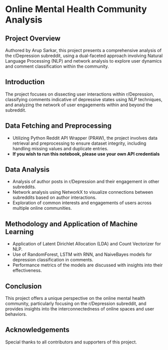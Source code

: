 # Online Mental Health Community Analysis

## Project Overview
Authored by Arup Sarkar, this project presents a comprehensive analysis of the r/Depression subreddit, using a dual-faceted approach involving Natural Language Processing (NLP) and network analysis to explore user dynamics and comment classification within the community.

## Introduction
The project focuses on dissecting user interactions within r/Depression, classifying comments indicative of depressive states using NLP techniques, and analyzing the network of user engagements within and beyond the subreddit.

## Data Fetching and Preprocessing
- Utilizing Python Reddit API Wrapper (PRAW), the project involves data retrieval and preprocessing to ensure dataset integrity, including handling missing values and duplicate entries.
- **If you wish to run this notebook, please use your own API credentials**

## Data Analysis
- Analysis of author posts in r/Depression and their engagement in other subreddits.
- Network analysis using NetworkX to visualize connections between subreddits based on author interactions.
- Exploration of common interests and engagements of users across multiple online communities.

## Methodology and Application of Machine Learning
- Application of Latent Dirichlet Allocation (LDA) and Count Vectorizer for NLP.
- Use of RandomForest, LSTM with RNN, and NaiveBayes models for depression classification in comments.
- Performance metrics of the models are discussed with insights into their effectiveness.

## Conclusion
This project offers a unique perspective on the online mental health community, particularly focusing on the r/Depression subreddit, and provides insights into the interconnectedness of online spaces and user behaviors.

## Acknowledgements
Special thanks to all contributors and supporters of this project.
